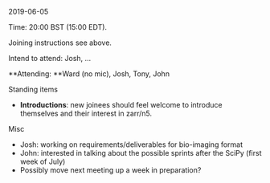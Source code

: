 <span id="anchor-79"></span>2019-06-05

Time: 20:00 BST (15:00 EDT).

Joining instructions see above.

Intend to attend: Josh, …

**Attending: **Ward (no mic), Josh, Tony, John

<span id="anchor-80"></span>Standing items

-   **Introductions**: new joinees should feel welcome to introduce
    themselves and their interest in zarr/n5.

<span id="anchor-81"></span>Misc

-   Josh: working on requirements/deliverables for bio-imaging format
-   John: interested in talking about the possible sprints after the
    SciPy (first week of July)
-   Possibly move next meeting up a week in preparation?

<span id="anchor-82"></span>

